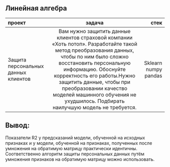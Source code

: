 ## Линейная алгебра

проект| задача| стек
:----------------| :--------------:|-------------------------:
Защита персональных данных клиентов|Вам нужно защитить данные клиентов страховой компании «Хоть потоп». Разработайте такой метод преобразования данных, чтобы по ним было сложно восстановить персональную информацию. Обоснуйте корректность его работы.Нужно защитить данные, чтобы при преобразовании качество моделей машинного обучения не ухудшилось. Подбирать наилучшую модель не требуется.| Sklearn numpy pandas

## Вывод:

Показатели R2 у предсказаний модели, обученной на исходных признаках и у модели, обученной на признаках, полученных после умножения на обратимую матрицу практически идентичны. Соответственно алгоритм защиты персональных данных путём умножения признаков на обратимую матрицу можно использовать.
